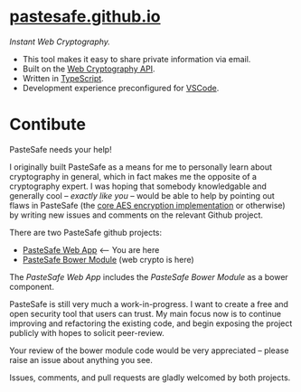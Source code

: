 # [**pastesafe.github.io**](https://pastesafe.github.io/)
*Instant Web Cryptography.*

 - This tool makes it easy to share private information via email.
 - Built on the [Web Cryptography API](https://www.w3.org/TR/WebCryptoAPI/).
 - Written in [TypeScript](https://www.typescriptlang.org/).
 - Development experience preconfigured for [VSCode](https://code.visualstudio.com/).

# Contibute

PasteSafe needs your help!

I originally built PasteSafe as a means for me to personally learn about cryptography in general, which in fact makes me the opposite of a cryptography expert. I was hoping that somebody knowledgable and generally cool – *exactly like you* – would be able to help by pointing out flaws in PasteSafe (the [core AES encryption implementation](https://github.com/PasteSafe/pastesafe/blob/master/pastesafe.ts) or otherwise) by writing new issues and comments on the relevant Github project.

There are two PasteSafe github projects:
 - [PasteSafe Web App](https://github.com/PasteSafe/pastesafe.github.io) <-- You are here
 - [PasteSafe Bower Module](https://github.com/PasteSafe/pastesafe) (web crypto is here)

The *PasteSafe Web App* includes the *PasteSafe Bower Module* as a bower component.

PasteSafe is still very much a work-in-progress. I want to create a free and open security tool that users can trust. My main focus now is to continue improving and refactoring the existing code, and begin exposing the project publicly with hopes to solicit peer-review.

Your review of the bower module code would be very appreciated – please raise an issue about anything you see.

Issues, comments, and pull requests are gladly welcomed by both projects.